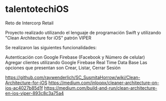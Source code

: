 # talentotechiOS
Reto de Intercorp Retail

Proyecto realizado utilizando el lenguaje de programación Swift y utilizando "Clean Architecture for iOS" patrón VIPER

Se realizaron las siguientes funcionalidades:

Autenticación con Google Firebase (Facebook y Número de celular)
Agregar clientes utilizando Google Firebase Real Time Data Base
Las opciones que presentan son Crear, Listar, Cerrar Sesión

https://github.com/raywenderlich/SC_SusmitaHorrow/wiki/Clean-Architecture-for-iOS
https://medium.com/inloopx/cleaner-architecture-on-ios-ac4027b85d1f
https://medium.com/build-and-run/clean-architecture-en-ios-viper-893c8c3a75a4
